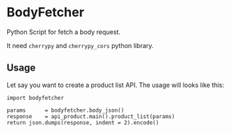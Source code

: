 # BodyFetcher
Python Script for fetch a body request.

It need `cherrypy` and `cherrypy_cors` python library.

## Usage

Let say you want to create a product list API. The usage will looks like this:

    import bodyfetcher
    
    params      = bodyfetcher.body_json()
    response    = api_product.main().product_list(params)
    return json.dumps(response, indent = 2).encode()
